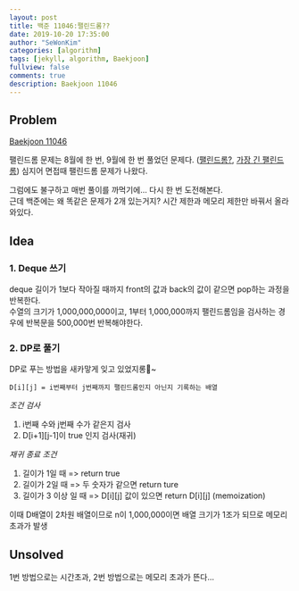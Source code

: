 ```yaml
---
layout: post
title: 백준 11046:팰린드롬??
date: 2019-10-20 17:35:00
author: "SeWonKim"
categories: [algorithm]
tags: [jekyll, algorithm, Baekjoon]
fullview: false
comments: true
description: Baekjoon 11046
---
```


## Problem

[Baekjoon 11046](https://www.acmicpc.net/problem/11046)

팰린드롬 문제는 8월에 한 번, 9월에 한 번 풀었던 문제다. ([팰린드롬?](https://sewonkimm.github.io/algorithm/2019/08/09/Q10942.html), [가장 긴 팰린드롬](https://sewonkimm.github.io/algorithm/2019/09/19/longPal.html)) 심지어 면접때 팰린드롬 문제가 나왔다.      

그럼에도 불구하고 매번 풀이를 까먹기에... 다시 한 번 도전해본다.        
근데 백준에는 왜 똑같은 문제가 2개 있는거지? 시간 제한과 메모리 제한만 바꿔서 올라와있다.


## Idea

### 1. Deque 쓰기
deque 길이가 1보다 작아질 때까지 front의 값과 back의 값이 같으면 pop하는 과정을 반복한다.       
수열의 크기가 1,000,000,000이고, 1부터 1,000,000까지 팰린드롬임을 검사하는 경우에 반복문을 500,000번 반복해야한다.

### 2. DP로 풀기
DP로 푸는 방법을 새카맣게 잊고 있었지롱🤭~

`D[i][j] = i번째부터 j번째까지 팰린드롬인지 아닌지 기록하는 배열`

*조건 검사*     
1. i번째 수와 j번째 수가 같은지 검사
2. D[i+1][j-1]이 true 인지 검사(재귀)

*재귀 종료 조건*
1. 길이가 1일 때 => return true
2. 길이가 2일 때 => 두 숫자가 같으면 return ture
3. 길이가 3 이상 일 때 => D[i][j] 값이 있으면 return D[i][j] (memoization)

이때 D배열이 2차원 배열이므로 n이 1,000,000이면 배열 크기가 1조가 되므로 메모리 초과가 발생


## Unsolved
1번 방법으로는 시간초과, 2번 방법으로는 메모리 초과가 뜬다... 